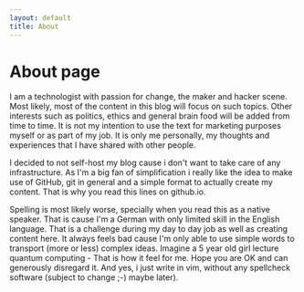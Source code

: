 ```yaml
---
layout: default
title: About
---
```

# About page

I am a technologist with passion for change, the maker and hacker scene. Most likely, most of the content in this blog will focus on such topics. Other interests such as politics, ethics and general brain food will be added from time to time. It is not my intention to use the text for marketing purposes myself or as part of my job. 
It is only me personally, my thoughts and experiences that I have shared with other people.

I decided to not self-host my blog cause i don't want to take care of any infrastructure. As I'm a big fan of simplification i really like the idea to make use of GitHub, git in general and a simple format to actually create my content. That is why you read this lines on github.io.

Spelling is most likely worse, specially when you read this as a native speaker. That is cause I'm a German with only limited skill in the English language. That is a challenge during my day to day job as well as creating content here. It always feels bad cause I'm only able to use simple words to transport (more or less) complex ideas. Imagine a 5 year old girl lecture quantum computing - That is how it feel for me. Hope you are OK and can generously disregard it.
And yes, i just write in vim, without any spellcheck software (subject to change ;-) maybe later).


